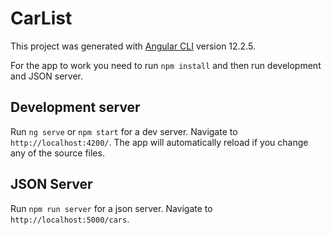 # CarList

This project was generated with [Angular CLI](https://github.com/angular/angular-cli) version 12.2.5.

For the app to work you need to run `npm install` and then run development and JSON server.

## Development server

Run `ng serve` or `npm start` for a dev server. Navigate to `http://localhost:4200/`. The app will automatically reload if you change any of the source files.

## JSON Server

Run `npm run server` for a json server. Navigate to `http://localhost:5000/cars`.
